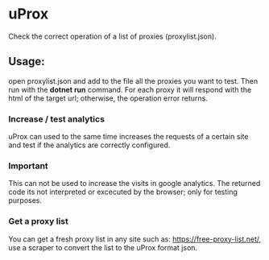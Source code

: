 # uProx
 Check the correct operation of a list of proxies (proxylist.json). 
 
 ## Usage:
 open proxylist.json and add to the file all the proxies you want to test. Then run with the **dotnet run** command. 
 For each proxy it will respond with the html of the target url; otherwise, the operation error returns.
 
 ### Increase / test analytics
 uProx can used to the same time increases the requests of a certain site and test if the analytics are correctly configured.

 ### Important
 This can not be used to increase the visits in google analytics. The returned code its not interpreted or excecuted by the browser; only for testing purposes.

### Get a proxy list
You can get a fresh proxy list in any site such as: https://free-proxy-list.net/, use a scraper to convert the list to the uProx format json.